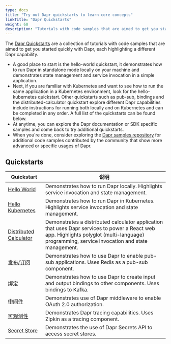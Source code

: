 ```yaml
---
type: docs
title: "Try out Dapr quickstarts to learn core concepts"
linkTitle: "Dapr Quickstarts"
weight: 60
description: "Tutorials with code samples that are aimed to get you started quickly with Dapr"
---
```


The [Dapr Quickstarts](https://github.com/dapr/quickstarts/tree/v1.0.0) are a collection of tutorials with code samples that are aimed to get you started quickly with Dapr, each highlighting a different Dapr capability.

- A good place to start is the hello-world quickstart, it demonstrates how to run Dapr in standalone mode locally on your machine and demonstrates state management and service invocation in a simple application.
- Next, if you are familiar with Kubernetes and want to see how to run the same application in a Kubernetes environment, look for the hello-kubernetes quickstart. Other quickstarts such as pub-sub, bindings and the distributed-calculator quickstart explore different Dapr capabilities include instructions for running both locally and on Kubernetes and can be completed in any order. A full list of the quickstarts can be found below.
- At anytime, you can explore the Dapr documentation or SDK specific samples and come back to try additional quickstarts.
- When you're done, consider exploring the [Dapr samples repository](https://github.com/dapr/samples) for additional code samples contributed by the community that show more advanced or specific usages of Dapr.

## Quickstarts

| Quickstart                                                                                       | 说明                                                                                                                                                                                             |
| ------------------------------------------------------------------------------------------------ | ---------------------------------------------------------------------------------------------------------------------------------------------------------------------------------------------- |
| [Hello World](https://github.com/dapr/quickstarts/tree/v1.0.0/hello-world)                       | Demonstrates how to run Dapr locally. Highlights service invocation and state management.                                                                                                      |
| [Hello Kubernetes](https://github.com/dapr/quickstarts/tree/v1.0.0/hello-kubernetes)             | Demonstrates how to run Dapr in Kubernetes. Highlights service invocation and state management.                                                                                                |
| [Distributed Calculator](https://github.com/dapr/quickstarts/tree/v1.0.0/distributed-calculator) | Demonstrates a distributed calculator application that uses Dapr services to power a React web app. Highlights polyglot (multi-language) programming, service invocation and state management. |
| [发布/订阅](https://github.com/dapr/quickstarts/tree/v1.0.0/pub-sub)                                 | Demonstrates how to use Dapr to enable pub-sub applications. Uses Redis as a pub-sub component.                                                                                                |
| [绑定](https://github.com/dapr/quickstarts/tree/v1.0.0/bindings)                                   | Demonstrates how to use Dapr to create input and output bindings to other components. Uses bindings to Kafka.                                                                                  |
| [中间件](https://github.com/dapr/quickstarts/tree/v1.0.0/middleware)                                | Demonstrates use of Dapr middleware to enable OAuth 2.0 authorization.                                                                                                                         |
| [可观测性](https://github.com/dapr/quickstarts/tree/v1.0.0/observability)                            | Demonstrates Dapr tracing capabilities. Uses Zipkin as a tracing component.                                                                                                                    |
| [Secret Store](https://github.com/dapr/quickstarts/tree/v1.0.0/secretstore)                      | Demonstrates the use of Dapr Secrets API to access secret stores.                                                                                                                              |
